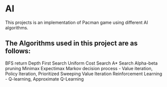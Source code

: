 # AI
This projects is an implementation of Pacman game using different AI algorithms.

## The Algorithms used in this project are as follows:
 BFS  return
 Depth First Search
 Uniform Cost Search
 A* Search
 Alpha-beta pruning
 Minimax
 Expectimax
 Markov decision process - Value iteration, Policy Iteration, Prioritized Sweeping Value Iteration
Reinforcement Learning - Q-learning, Approximate Q-Learning
